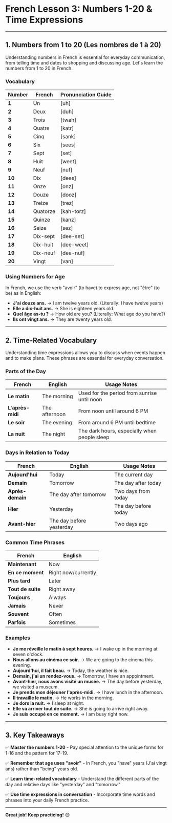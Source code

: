 # French Lesson 3: Numbers 1-20 & Time Expressions

---

## 1. Numbers from 1 to 20 (Les nombres de 1 à 20)

Understanding numbers in French is essential for everyday communication, from telling time and dates to shopping and discussing age. Let's learn the numbers from 1 to 20 in French.

### Vocabulary

| Number | French    | Pronunciation Guide |
|--------|-----------|---------------------|
| **1**  | Un        | [uh]                |
| **2**  | Deux      | [duh]               |
| **3**  | Trois     | [twah]              |
| **4**  | Quatre    | [katr]              |
| **5**  | Cinq      | [sank]              |
| **6**  | Six       | [sees]              |
| **7**  | Sept      | [set]               |
| **8**  | Huit      | [weet]              |
| **9**  | Neuf      | [nuf]               |
| **10** | Dix       | [dees]              |
| **11** | Onze      | [onz]               |
| **12** | Douze     | [dooz]              |
| **13** | Treize    | [trez]              |
| **14** | Quatorze  | [kah-torz]          |
| **15** | Quinze    | [kanz]              |
| **16** | Seize     | [sez]               |
| **17** | Dix-sept  | [dee-set]           |
| **18** | Dix-huit  | [dee-weet]          |
| **19** | Dix-neuf  | [dee-nuf]           |
| **20** | Vingt     | [van]               |

### Using Numbers for Age

In French, we use the verb "avoir" (to have) to express age, not "être" (to be) as in English:

- **J'ai douze ans.** → I am twelve years old. (Literally: I have twelve years)
- **Elle a dix-huit ans.** → She is eighteen years old.
- **Quel âge as-tu ?** → How old are you? (Literally: What age do you have?)
- **Ils ont vingt ans.** → They are twenty years old.

---

## 2. Time-Related Vocabulary

Understanding time expressions allows you to discuss when events happen and to make plans. These phrases are essential for everyday conversation.

### Parts of the Day

| French | English | Usage Notes |
|--------|---------|-------------|
| **Le matin** | The morning | Used for the period from sunrise until noon |
| **L'après-midi** | The afternoon | From noon until around 6 PM |
| **Le soir** | The evening | From around 6 PM until bedtime |
| **La nuit** | The night | The dark hours, especially when people sleep |

### Days in Relation to Today

| French | English | Usage Notes |
|--------|---------|-------------|
| **Aujourd'hui** | Today | The current day |
| **Demain** | Tomorrow | The day after today |
| **Après-demain** | The day after tomorrow | Two days from today |
| **Hier** | Yesterday | The day before today |
| **Avant-hier** | The day before yesterday | Two days ago |

### Common Time Phrases

| French | English |
|--------|---------|
| **Maintenant** | Now |
| **En ce moment** | Right now/currently |
| **Plus tard** | Later |
| **Tout de suite** | Right away |
| **Toujours** | Always |
| **Jamais** | Never |
| **Souvent** | Often |
| **Parfois** | Sometimes |

### Examples

- **Je me réveille le matin à sept heures.** → I wake up in the morning at seven o'clock.
- **Nous allons au cinéma ce soir.** → We are going to the cinema this evening.
- **Aujourd'hui, il fait beau.** → Today, the weather is nice.
- **Demain, j'ai un rendez-vous.** → Tomorrow, I have an appointment.
- **Avant-hier, nous avons visité un musée.** → The day before yesterday, we visited a museum.
- **Je prends mon déjeuner l'après-midi.** → I have lunch in the afternoon.
- **Il travaille le matin.** → He works in the morning.
- **Je dors la nuit.** → I sleep at night.
- **Elle va arriver tout de suite.** → She is going to arrive right away.
- **Je suis occupé en ce moment.** → I am busy right now.

---

## 3. Key Takeaways

✅ **Master the numbers 1-20** - Pay special attention to the unique forms for 1-16 and the pattern for 17-19.

✅ **Remember that age uses "avoir"** - In French, you "have" years (J'ai vingt ans) rather than "being" years old.

✅ **Learn time-related vocabulary** - Understand the different parts of the day and relative days like "yesterday" and "tomorrow."

✅ **Use time expressions in conversation** - Incorporate time words and phrases into your daily French practice.

---

**Great job! Keep practicing!** 😊

